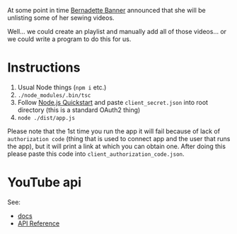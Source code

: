 At some point in time [Bernadette Banner](https://www.youtube.com/channel/UCSHtaUm-FjUps090S7crO4Q) announced that she will be unlisting some of her sewing videos.

Well… we could create an playlist and manually add all of those videos… or we could write a program to do this for us.

# Instructions
1. Usual Node things (`npm i` etc.)
2. `./node_modules/.bin/tsc`
3. Follow [Node.js Quickstart](https://developers.google.com/youtube/v3/quickstart/nodejs#step_1_turn_on_the) and paste `client_secret.json` into root directory (this is a standard OAuth2 thing)
4. `node ./dist/app.js`

Please note that the 1st time you run the app it will fail because of lack of `authorization code` (thing that is used to connect app and the user that runs the app), but it will print a link at which you can obtain one. After doing this please paste this code into `client_authorization_code.json`.

# YouTube api
See:
- [docs](https://developers.google.com/youtube/v3/code_samples/javascript)
- [API Reference](https://developers.google.com/youtube/v3/docs/?apix=true)
